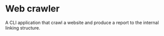# Web crawler
A CLI application that crawl a website and produce a report to the internal linking structure.
